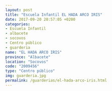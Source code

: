 ```yaml
---
layout: post
title: "Escuela Infantil EL HADA ARCO IRIS"
date: 2017-09-20 20:57:05 +0200
categories:
- Escuela Infantil
- albacete
- socovos
- Centro público
- guarderia
name: "EL HADA ARCO IRIS"
province: "Albacete"
location: "Socovos"
code: "2009456"
type: "Centro público"
img: guarderia.jpg
permalink: /guarderias/el-hada-arco-iris.html
---
```

